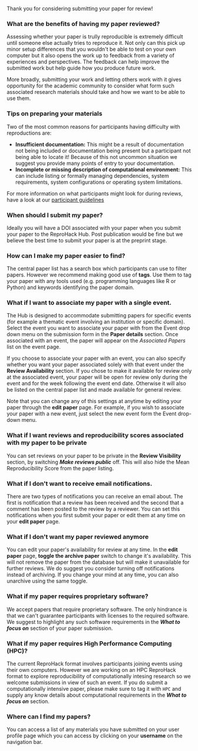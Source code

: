 Thank you for considering submitting your paper for review!

### What are the benefits of having my paper reviewed?

Assessing whether your paper is trully reproducible is extremely difficult until someone else actually tries to reproduce it. Not only can this pick up minor setup differences that you wouldn't be able to test on your own computer but it also opens the work up to feedback from a variety of experiences and perspectives. The feedback can help improve the submitted work but help guide how you produce future work. 

More broadly, submitting your work and letting others work with it gives opportunity for the academic community to consider what form such associated research materials should take and how we want to be able to use them.

### Tips on preparing your materials

Two of the most common reasons for participants having difficulty with reproductions are:

- **Insufficient documentation:**
    This might be a result of documentation not being included or documentation being present but a participant not being able to locate it! Because of this not uncommon situation we suggest you provide many points of entry to your documentation.
- **Incomplete or missing description of computational environment:**
    This can include listing or formally managing dependencies, system requirements, system configurations or operating system limitations.

For more information on what participants might look for during reviews, have a look at our [participant guidelines](participant_guidelines)


### When should I submit my paper?

Ideally you will have a DOI associated with your paper when you submit your paper to the ReproHack Hub. Post publication would be fine but we believe the best time to submit your paper is at the preprint stage. 

### How can I make my paper easier to find?

The central paper list has a search box which participants can use to filter papers. However we recommend making good use of **tags**. Use them to tag your paper with any tools used (e.g. programming languages like R or Python) and keywords identifying the paper domain.


### What if I want to associate my paper with a single event.

The Hub is designed to accommodate submitting papers for specific events (for example a thematic event involving an institution or specific domain). Select the event you want to associate your paper with from the Event drop down menu on the submission form in the **Paper details** section. Once associated with an event, the paper will appear on the *Associated Papers* list on the event page. 

If you choose to associate your paper with an event, you can also specify whether you want your paper associated solely with that event under the **Review Availability** section. If you chose to make it available for review only at the associated event, your paper will be open for review only during the event and for the week following the event end date. Otherwise it will also be listed on the central paper list and made available for general review.

Note that you can change any of this settings at anytime by editing your paper through the **edit paper** <i class="bi-pencil-fill"></i> page. For example, if you wish to associate your paper with a new event, just select the new event form the Event drop-down menu.

### What if I want reviews and reproducibility scores associated with my paper to be private

You can set reviews on your paper to be private in the **Review Visibility** section, by switching ***Make reviews public*** off. This will also hide the <span class="paper-metric"> Mean Reproducibility Score </span> from the paper listing.

### What if I don't want to receive email notifications.

There are two types of notifications you can receive an email about. The first is notification that a review has been received and the second that a comment has been posted to the review by a reviewer. You can set this notifications when you first submit your paper or edit them at any time on your **edit paper** <i class="bi-pencil-fill"></i> page.


### What if I don't want my paper reviewed anymore

You can edit your paper's availability for review at any time. In the **edit paper** <i class="bi-pencil-fill"></i> page, **toggle the archive paper** switch to change it's availability. This will not remove the paper from the database but will make it unavailable for further reviews. We do suggest you consider turning off notifications instead of archiving. If you change your mind at any time, you can also unarchive using the same toggle. 



### What if my paper requires proprietary software?

We accept papers that require proprietary software. The only hindrance is that we can't guarantee participants with licenses to the required software. We suggest to highlight any such software requirements in the ***What to focus on*** section of your paper submission.


### What if my paper requires High Performance Computing (HPC)?

The current ReproHack format involves participants joining events using their own computers. However we are working on an HPC ReproHack format to explore reproducibility of computationally intesing research so we welcome submissions in view of such an event. If you do submit a computationally intensive paper, please make sure to tag it with `HPC` and supply any know details about computational requirements in the ***What to focus on*** section.

### Where can I find my papers?

You can access a list of any materials you have submitted on your user profile page which you can access by clicking on your <strong><i class="bi-person-fill"></i> username</strong> on the navigation bar.
